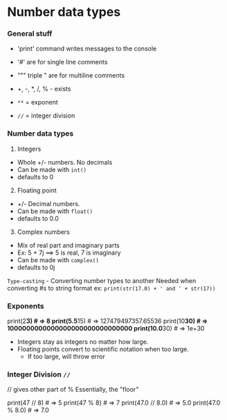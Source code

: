 # Number data types

### General stuff 
* 'print' command writes messages to the console
* '#' are for single line comments
* """ triple " are for multiline comments 

* +, -, *, /, % - exists
* `**` = exponent
* `//` = integer division
 
### Number data types
1. Integers
  - Whole +/- numbers. No decimals
  - Can be made with `int()`
  - defaults to 0

2. Floating point 
  - +/- Decimal numbers.
  - Can be made with `float()`
  - defaults to 0.0

3. Complex numbers
  - Mix of real part and imaginary parts
  - Ex: 5 + 7j ==> 5 is real, 7 is imaginary
  - Can be made with `complex()`
  - defaults to 0j

`Type-casting` - Converting number types to another 
Needed when converting #s to string format
ex: `print(str(17.0) + ' and ' + str(17))`

### Exponents
print(2**3)        # => 8
print(5.5**15)     # => 127479497357.65536
print(10**30)      # => 1000000000000000000000000000000
print(10.0**30)    # => 1e+30

* Integers stay as integers no matter how large.
* Floating points convert to scientific notation when too large.
    - If too large, will throw error

### Integer Division `//`
// gives other part of %
Essentially, the "floor"

print(47 // 8)         # => 5
print(47 % 8)          # => 7
print(47.0 // 8.0)     # => 5.0
print(47.0 % 8.0)      # => 7.0